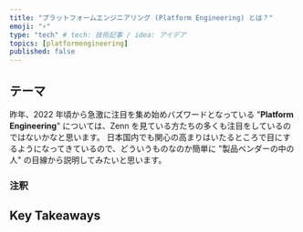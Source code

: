 ```yaml
---
title: "プラットフォームエンジニアリング (Platform Engineering) とは？"
emoji: "⚡"
type: "tech" # tech: 技術記事 / idea: アイデア
topics: [platformengineering]
published: false
---
```

## テーマ

昨年、2022 年頃から急激に注目を集め始めバズワードとなっている "**Platform Engineering**" については、Zenn を見ている方たちの多くも注目をしているのではないかなと思います。
日本国内でも関心の高まりはいたるところで目にするようになってきているので、どういうものなのか簡単に "製品ベンダーの中の人" の目線から説明してみたいと思います。

### 注釈



## Key Takeaways
